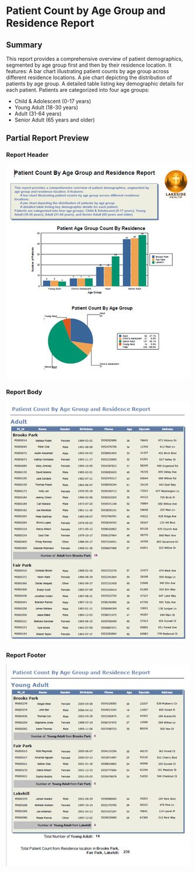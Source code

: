 # Patient Count by Age Group and Residence Report
## Summary
This report provides a comprehensive overview of patient demographics, segmented by age group first and then by their residence location. It features:
	A bar chart illustrating patient counts by age group across different residence locations.
	A pie chart depicting the distribution of patients by age group.
	A detailed table listing key demographic details for each patient.
Patients are categorized into four age groups: 
<ul>
    <li>Child & Adolescent (0-17 years)</li>
    <li>Young Adult (18-30 years)</li>
    <li>Adult (31-64 years)</li>
    <li>Senior Adult (65 years and older)</li>
</ul> 

## Partial Report Preview
### Report Header
![Report Header](images/AgeGroupByResidence-1.png) <br>
### Report Body
![Report Body](images/AgeGroupByResidence-2.png) <br>
### Report Footer
![Report Body and Footer](images/AgeGroupByResidence-3.png)
